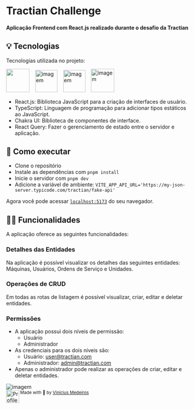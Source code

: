 # Tractian Challenge

<p align="center">
  
<h4>
  Aplicação Frontend com React.js realizado durante o desafio da Tractian
</h4>

## 💡 Tecnologias

Tecnologias utilizada no projeto:

<img src="https://upload.wikimedia.org/wikipedia/commons/thumb/a/a7/React-icon.svg/640px-React-icon.svg.png" width="63">&nbsp;
&nbsp;
<img src="https://cdn.iconscout.com/icon/free/png-512/typescript-1174965.png" alt="imagem" width="60">&nbsp;
&nbsp;
<img src="https://avatars.githubusercontent.com/u/54212428?s=280&v=4" alt="imagem" width="60">&nbsp;
&nbsp;
<img src="https://camo.githubusercontent.com/2cd3571ea5b29a8640a44095d09671d9d350746b8c35407781b2508533b6f2c4/68747470733a2f2f7365656b6c6f676f2e636f6d2f696d616765732f522f72656163742d71756572792d6c6f676f2d313334304541344345392d7365656b6c6f676f2e636f6d2e706e67" alt="imagem" width="63">&nbsp;
&nbsp;

- React.js: Biblioteca JavaScript para a criação de interfaces de usuário.
- TypeScript: Linguagem de programação para adicionar tipos estáticos ao
  JavaScript.
- Chakra UI: Biblioteca de componentes de interface.
- React Query: Fazer o gerenciamento de estado entre o servidor e aplicação.

## 🚀 Como executar

- Clone o repositório
- Instale as dependências com `pnpm install`
- Inicie o servidor com `pnpm dev`
- Adicione a variável de ambiente:
  `VITE_APP_API_URL='https://my-json-server.typicode.com/tractian/fake-api'`

Agora você pode acessar [`localhost:5173`](http://localhost:5173) do seu
navegador.

## 👨‍💻 Funcionalidades

A aplicação oferece as seguintes funcionalidades:

### Detalhes das Entidades

Na aplicação é possível visualizar os detalhes das seguintes entidades:
Máquinas, Usuários, Ordens de Serviço e Unidades.

### Operações de CRUD

Em todas as rotas de listagem é possível visualizar, criar, editar e deletar
entidades.

### Permissões

- A aplicação possui dois níveis de permissão:
  - Usuário
  - Administrador
- As credenciais para os dois níveis são:
  - Usuário: user@tractian.com
  - Administrador: admin@tractian.com
- Apenas o administrador pode realizar as operações de criar, editar e deletar
  entidades.

<img src="https://i.imgur.com/kBEIygl.png" alt="imagem">

<div>
  <img align="left" src="https://avatars.githubusercontent.com/u/62653539?v=4" width=35 alt="Profile"/>
  <sub>Made with 💜 by <a href="https://github.com/ovinidev">Vinícius Medeiros</a></sub>
</div>
